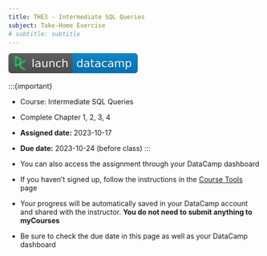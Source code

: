 ```yaml
---
title: THE3 - Intermediate SQL Queries
subject: Take-Home Exercise
# subtitle: subtitle
---
```


[![](images/launch-datacamp-blue-datacamp.svg)][datacamp link]

:::{important}
* Course: Intermediate SQL Queries
* Complete Chapter 1, 2, 3, 4
* **Assigned date:** 2023-10-17
* **Due date:** 2023-10-24 (before class)
:::

* You can also access the assignment through your DataCamp dashboard
* If you haven’t signed up, follow the instructions in the [Course Tools](tools) page
* Your progress will be automatically saved in your DataCamp account and shared with the instructor. **You do not need to submit anything to myCourses**
* Be sure to check the due date in this page as well as your DataCamp dashboard

[datacamp link]: https://app.datacamp.com/learn/courses/intermediate-sql-queries
